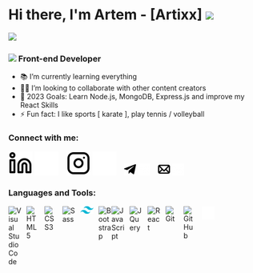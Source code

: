<h1>Hi there, I'm Artem - [Artixx] <img src="https://raw.githubusercontent.com/iampavangandhi/iampavangandhi/master/gifs/Hi.gif" width="30px"> </h1>
<img src="./img/header-artixx.jpg" />
<h3> <img src="https://media.giphy.com/media/WUlplcMpOCEmTGBtBW/giphy.gif" width="30" /> Front-end Developer </h3>

- 📚 I’m currently learning everything
- 🤝🏻 I’m looking to collaborate with other content creators
- 🎯 2023 Goals: Learn Node.js, MongoDB, Express.js and improve my React Skills
- ⚡ Fun fact: I like sports [ karate ], play tennis / volleyball

### Connect with me:

[![website](./img/linkedin-light.svg)](https://www.linkedin.com/in/artixx-developer-66b608259#gh-light-mode-only)
[![website](./img/linkedin-dark.svg)](https://www.linkedin.com/in/artixx-developer-66b608259#gh-dark-mode-only)
&nbsp;&nbsp;
[![website](./img/instagram-light.svg)](https://www.instagram.com/artix_25#gh-light-mode-only)
[![website](./img/instagram-dark.svg)](https://www.instagram.com/artix_25#gh-dark-mode-only)
&nbsp;&nbsp;
[![website](./img/telegram-light.png)](https://t.me/Artixx_rich_boy#gh-light-mode-only)
[![website](./img/telegram-dark.png)](https://t.me/Artixx_rich_boy#gh-dark-mode-only)
&nbsp;&nbsp;
[![website](./img/mail-light.png)](http://officalwoolf@gmail.com#gh-light-mode-only)
[![website](./img/mail-dark.png)](http://officalwoolf@gmail.com#gh-dark-mode-only)

### Languages and Tools:

[<img align="left" alt="Visual Studio Code" width="26px" src="https://cdn.jsdelivr.net/gh/devicons/devicon/icons/vscode/vscode-original.svg" style="padding-right:10px;" />][telegram]
[<img align="left" alt="HTML5" width="26px" src="https://cdn.jsdelivr.net/gh/devicons/devicon/icons/html5/html5-original.svg" style="padding-right:10px;" />][telegram]
[<img align="left" alt="CSS3" width="26px" src="https://cdn.jsdelivr.net/gh/devicons/devicon/icons/css3/css3-original.svg" style="padding-right:10px;" />][telegram]
[<img align="left" alt="Sass" width="26px" src="https://cdn.jsdelivr.net/gh/devicons/devicon/icons/sass/sass-original.svg" style="padding-right:10px;" />][telegram]
[<img align="left" alt="Tailwind" width="26px" src="./img/tailwind-css-icon.svg" style="padding-right:10px;" />][telegram]
[<img align="left" alt="Bootstrap" width="26px" src="./img/bootstrap.svg.png" />][telegram]
[<img align="left" alt="JavaScript" width="26px" src="https://cdn.jsdelivr.net/gh/devicons/devicon/icons/javascript/javascript-original.svg" style="padding-right:10px;" />][telegram]
[<img align="left" alt="JQuery" width="26px" src="https://www.vectorlogo.zone/logos/jquery/jquery-icon.svg" style="padding-right:10px;" />][telegram]
[<img align="left" alt="React" width="26px" src="https://cdn.jsdelivr.net/gh/devicons/devicon/icons/react/react-original.svg" style="padding-right:10px;" />][telegram]
[<img align="left" alt="Git" width="26px" src="https://cdn.jsdelivr.net/gh/devicons/devicon/icons/git/git-original.svg" style="padding-right:10px;" />][telegram]
[<img align="left" alt="GitHub" width="26px" src="https://user-images.githubusercontent.com/3369400/139447912-e0f43f33-6d9f-45f8-be46-2df5bbc91289.png" style="padding-right:10px;" />][telegram]
[<img align="left" alt="Terminal" width="26px" src="./img/terminal-dark.svg" />][telegram]


[website]: https://artixxportfolio.netlify.app
[instagram]: https://www.instagram.com/artix_25
[linkedin]:https://www.linkedin.com/in/artixx-developer-66b608259
[telegram]:https://t.me/Artixx_rich_boy
